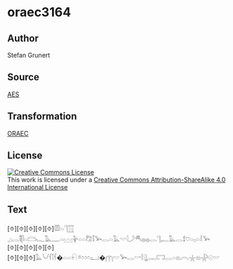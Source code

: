 # oraec3164

## Author

Stefan Grunert

## Source

[AES](https://github.com/simondschweitzer/aes)

## Transformation

[ORAEC](https://oraec.github.io/)

## License

<a rel="license" href="http://creativecommons.org/licenses/by-sa/4.0/"><img alt="Creative Commons License" style="border-width:0" src="https://i.creativecommons.org/l/by-sa/4.0/88x31.png" /></a><br />This work is licensed under a <a rel="license" href="http://creativecommons.org/licenses/by-sa/4.0/">Creative Commons Attribution-ShareAlike 4.0 International License</a>

## Text

[⯑][⯑][⯑][⯑][⯑]𓏃𓏏𓊹𓉱<br>
𓈎𓂋𓌟𓋴𓏏𓊭𓆑𓅓𓊃𓏏𓈉𓊿𓏏𓏏𓀗𓄤𓅨𓂋𓏏𓅓𓎟𓇋𓌳𓄪𓐍𓐍𓂋𓊹𓉻𓅓𓂋𓍍𓈞𓏏𓊪𓏏𓎛𓅨<br>
[⯑][⯑][⯑][⯑][⯑]<br>
[⯑][⯑][⯑]𓅓𓄋𓆳𓌐𓆳�𓏏𓏏𓍯𓎼𓏌𓏌𓏌𓂠�𓉲𓎟𓅨𓂋𓎡𓎛𓊮𓋉𓉐𓂋𓏏𓁶𓇹𓇼𓁶𓇻𓇳𓎟<br>
